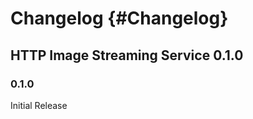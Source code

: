 Changelog {#Changelog}
============

## HTTP Image Streaming Service 0.1.0

### 0.1.0
Initial Release
